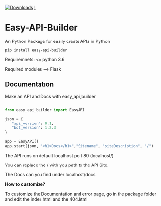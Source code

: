 [![Downloads](https://static.pepy.tech/personalized-badge/easy-api-builder?period=total&units=international_system&left_color=black&right_color=blue&left_text=Downloads)](https://pepy.tech/project/easy-api-builder) [!](https://www.code-inspector.com/project/29418/status/svg)

Easy-API-Builder
=========

An Python Package for easily create APIs in Python

`pip install easy-api-builder`

Requiremnets: \<= python 3.6

Required modules --> Flask 

Documentation
-------------

Make an API and Docs with easy_api_builder

```py

from easy_api_builder import EasyAPI

json = {
   "api_version": 0.1,
   "bot_version": 1.2.3
}

app = EasyAPI()
app.start(json, "<h1>Docs</h1>","Sitename", "siteDescription", "/")

```

The API runs on default localhost port 80 (localhost/)

You can replace the / with you path to the API Site.

The Docs can you find under localhost/docs

**How to customize?**

To customize the Documentation and error page, go in the package folder
and edit the index.html and the 404.html
